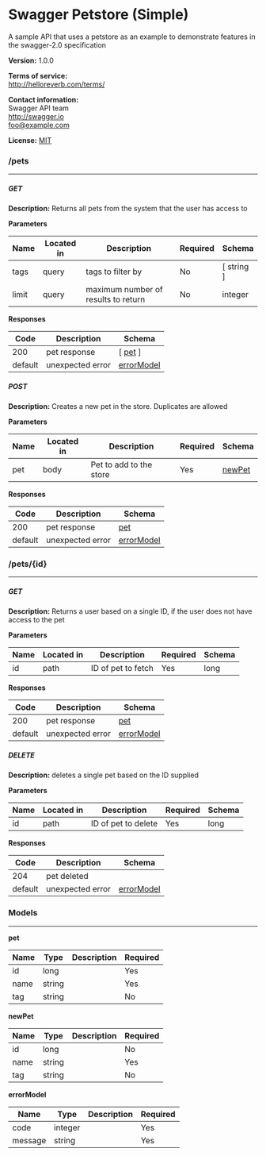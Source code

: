Swagger Petstore (Simple)
=========================
A sample API that uses a petstore as an example to demonstrate features in the swagger-2.0 specification

**Version:** 1.0.0

**Terms of service:**  
http://helloreverb.com/terms/

**Contact information:**  
Swagger API team  
http://swagger.io  
foo@example.com  

**License:** [MIT](http://opensource.org/licenses/MIT)

### /pets
---
##### ***GET***
**Description:** Returns all pets from the system that the user has access to

**Parameters**

| Name | Located in | Description | Required | Schema |
| ---- | ---------- | ----------- | -------- | ---- |
| tags | query | tags to filter by | No | [ string ] |
| limit | query | maximum number of results to return | No | integer |

**Responses**

| Code | Description | Schema |
| ---- | ----------- | ------ |
| 200 | pet response | [ [pet](#pet) ] |
| default | unexpected error | [errorModel](#errorModel) |

##### ***POST***
**Description:** Creates a new pet in the store.  Duplicates are allowed

**Parameters**

| Name | Located in | Description | Required | Schema |
| ---- | ---------- | ----------- | -------- | ---- |
| pet | body | Pet to add to the store | Yes | [newPet](#newPet) |

**Responses**

| Code | Description | Schema |
| ---- | ----------- | ------ |
| 200 | pet response | [pet](#pet) |
| default | unexpected error | [errorModel](#errorModel) |

### /pets/{id}
---
##### ***GET***
**Description:** Returns a user based on a single ID, if the user does not have access to the pet

**Parameters**

| Name | Located in | Description | Required | Schema |
| ---- | ---------- | ----------- | -------- | ---- |
| id | path | ID of pet to fetch | Yes | long |

**Responses**

| Code | Description | Schema |
| ---- | ----------- | ------ |
| 200 | pet response | [pet](#pet) |
| default | unexpected error | [errorModel](#errorModel) |

##### ***DELETE***
**Description:** deletes a single pet based on the ID supplied

**Parameters**

| Name | Located in | Description | Required | Schema |
| ---- | ---------- | ----------- | -------- | ---- |
| id | path | ID of pet to delete | Yes | long |

**Responses**

| Code | Description | Schema |
| ---- | ----------- | ------ |
| 204 | pet deleted |
| default | unexpected error | [errorModel](#errorModel) |

### Models
---
<a name="pet"></a>**pet**  

| Name | Type | Description | Required |
| ---- | ---- | ----------- | -------- |
| id | long |  | Yes |
| name | string |  | Yes |
| tag | string |  | No |
<a name="newPet"></a>**newPet**  

| Name | Type | Description | Required |
| ---- | ---- | ----------- | -------- |
| id | long |  | No |
| name | string |  | Yes |
| tag | string |  | No |
<a name="errorModel"></a>**errorModel**  

| Name | Type | Description | Required |
| ---- | ---- | ----------- | -------- |
| code | integer |  | Yes |
| message | string |  | Yes |